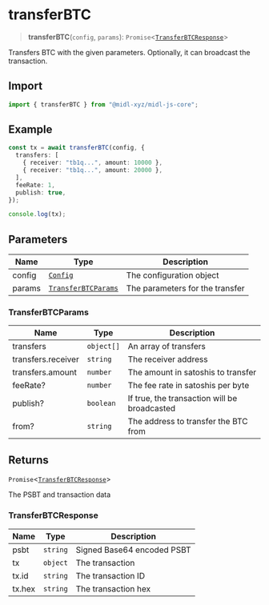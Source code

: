 # transferBTC

> **transferBTC**(`config`, `params`): `Promise`\<[`TransferBTCResponse`](#transferbtcresponse)\>

Transfers BTC with the given parameters. Optionally, it can broadcast the transaction.

## Import

```ts
import { transferBTC } from "@midl-xyz/midl-js-core";
```

## Example

```ts
const tx = await transferBTC(config, {
  transfers: [
    { receiver: "tb1q...", amount: 10000 },
    { receiver: "tb1q...", amount: 20000 },
  ],
  feeRate: 1,
  publish: true,
});

console.log(tx);
```

## Parameters

| Name   | Type                                                               | Description                     |
| ------ | ------------------------------------------------------------------ | ------------------------------- |
| config | [`Config`](../configuration/index#creating-a-configuration-object) | The configuration object        |
| params | [`TransferBTCParams`](#transferbtcparams)                          | The parameters for the transfer |

### TransferBTCParams

| Name               | Type       | Description                                  |
| ------------------ | ---------- | -------------------------------------------- |
| transfers          | `object[]` | An array of transfers                        |
| transfers.receiver | `string`   | The receiver address                         |
| transfers.amount   | `number`   | The amount in satoshis to transfer           |
| feeRate?           | `number`   | The fee rate in satoshis per byte            |
| publish?           | `boolean`  | If true, the transaction will be broadcasted |
| from?              | `string`   | The address to transfer the BTC from         |

## Returns

`Promise`\<[`TransferBTCResponse`](#transferbtcresponse)\>

The PSBT and transaction data

### TransferBTCResponse

| Name   | Type     | Description                |
| ------ | -------- | -------------------------- |
| psbt   | `string` | Signed Base64 encoded PSBT |
| tx     | `object` | The transaction            |
| tx.id  | `string` | The transaction ID         |
| tx.hex | `string` | The transaction hex        |
